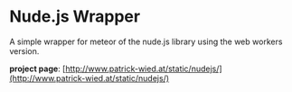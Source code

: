 # Nude.js Wrapper

A simple wrapper for meteor of the nude.js library using the web workers version.

**project page**: [http://www.patrick-wied.at/static/nudejs/](http://www.patrick-wied.at/static/nudejs/)